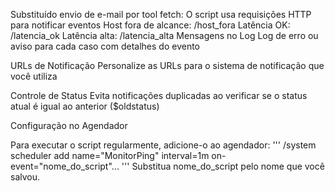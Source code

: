 Substituído envio de e-mail por tool fetch:
O script usa requisições HTTP para notificar eventos
Host fora de alcance: /host_fora
Latência OK: /latencia_ok
Latência alta: /latencia_alta
Mensagens no Log
Log de erro ou aviso para cada caso com detalhes do evento

URLs de Notificação
Personalize as URLs para o sistema de notificação que você utiliza

Controle de Status
Evita notificações duplicadas ao verificar se o status atual é igual ao anterior ($oldstatus)

Configuração no Agendador

Para executar o script regularmente, adicione-o ao agendador:
'''
    /system scheduler add name="MonitorPing" interval=1m on-event="nome_do_script"...
'''
Substitua nome_do_script pelo nome que você salvou.

